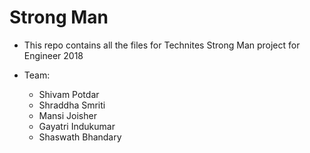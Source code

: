 # Strong Man

* This repo contains all the files for Technites Strong Man project for Engineer 2018

* Team:
  - Shivam Potdar
  - Shraddha Smriti
  - Mansi Joisher
  - Gayatri Indukumar
  - Shaswath Bhandary
